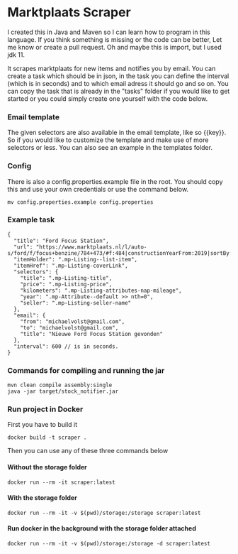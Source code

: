 # Marktplaats Scraper

I created this in Java and Maven so I can learn how to program in this language. 
If you think something is missing or the code can be better, Let me know or create a pull request.
Oh and maybe this is import, but I used jdk 11.

It scrapes marktplaats for new items and notifies you by email. 
You can create a task which should be in json, in the task you can define the interval (which is in seconds) and to which email adress it should go and so on. You can copy the task that is already in the "tasks" folder if you would like to get started or you could simply create one yourself with the code below.

### Email template
The given selectors are also available in the email template, like so {{key}}. 
So if you would like to customize the template and make use of more selectors or less.
You can also see an example in the templates folder.

### Config
There is also a config.properties.example file in the root. You should copy this and use your own credentials or use the command below.

```
mv config.properties.example config.properties
```

### Example task
```
{
  "title": "Ford Focus Station",
  "url": "https://www.marktplaats.nl/l/auto-s/ford/f/focus+benzine/784+473/#f:484|constructionYearFrom:2019|sortBy:SORT_INDEX|sortOrder:DECREASING",
  "itemHolder": ".mp-Listing--list-item",
  "itemHref": ".mp-Listing-coverLink",
  "selectors": {
    "title": ".mp-Listing-title",
    "price": ".mp-Listing-price",
    "kilometers": ".mp-Listing-attributes-nap-mileage",
    "year": ".mp-Attribute--default >> nth=0",
    "seller": ".mp-Listing-seller-name"
  },
  "email": {
    "from": "michaelvolst@gmail.com",
    "to": "michaelvolst@gmail.com",
    "title": "Nieuwe Ford Focus Station gevonden"
  },
  "interval": 600 // is in seconds.
}
```

### Commands for compiling and running the jar
```
mvn clean compile assembly:single
java -jar target/stock_notifier.jar
```

### Run project in Docker

First you have to build it
```
docker build -t scraper .
```

Then you can use any of these three commands below

#### Without the storage folder
```
docker run --rm -it scraper:latest
```
#### With the storage folder
```
docker run --rm -it -v $(pwd)/storage:/storage scraper:latest
```

#### Run docker in the background with the storage folder attached
```
docker run --rm -it -v $(pwd)/storage:/storage -d scraper:latest
```